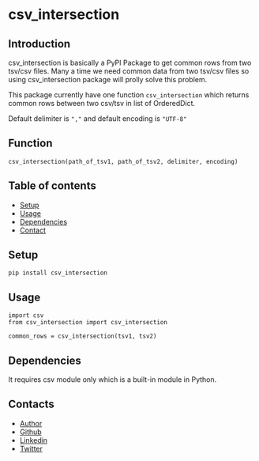 # csv_intersection


## Introduction
csv_intersection is basically a PyPI Package to get common rows from two tsv/csv files. Many a time we need common data from two tsv/csv files so using csv_intersection package will prolly solve this problem.

This package currently have one function `csv_intersection` which returns common rows between two csv/tsv in list of OrderedDict.

Default delimiter is `","` and default encoding is `"UTF-8"`

## Function

```csv_intersection(path_of_tsv1, path_of_tsv2, delimiter, encoding)```

## Table of contents
* [Setup](#setup)
* [Usage](#usage)
* [Dependencies](#dependencies)
* [Contact](#contact)

## Setup

```pip install csv_intersection```

## Usage

```
import csv
from csv_intersection import csv_intersection

common_rows = csv_intersection(tsv1, tsv2)
```

## Dependencies
It requires csv module only which is a built-in module in Python.

## Contacts
* [Author](https://swapnalshahil.github.io/)
* [Github](https://github.com/swapnalshahil)
* [Linkedin](https://www.linkedin.com/in/swapnalshahil/)
* [Twitter](https://twitter.com/eulersgamma)
